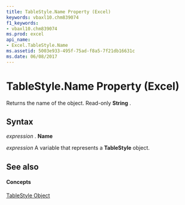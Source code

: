 ```yaml
---
title: TableStyle.Name Property (Excel)
keywords: vbaxl10.chm839074
f1_keywords:
- vbaxl10.chm839074
ms.prod: excel
api_name:
- Excel.TableStyle.Name
ms.assetid: 5003e933-495f-75ad-f8a5-7f21db16631c
ms.date: 06/08/2017
---
```



# TableStyle.Name Property (Excel)

Returns the name of the object. Read-only **String** .


## Syntax

 _expression_ . **Name**

 _expression_ A variable that represents a **TableStyle** object.


## See also


#### Concepts


[TableStyle Object](tablestyle-object-excel.md)

